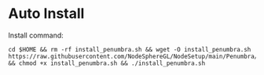 # Auto Install

Install command:

    cd $HOME && rm -rf install_penumbra.sh && wget -O install_penumbra.sh https://raw.githubusercontent.com/NodeSphereGL/NodeSetup/main/Penumbra/install.sh && chmod +x install_penumbra.sh && ./install_penumbra.sh
